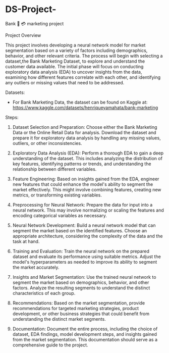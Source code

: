 # DS-Project-
Bank 🏧 💳 marketing project 

Project Overview

This project involves developing a neural network model for market segmentation based on a variety of factors including demographics, behavior, and other relevant criteria. The process will begin with selecting a dataset,the Bank Marketing Dataset, to explore and understand the customer data available. The initial phase will focus on conducting exploratory data analysis (EDA) to uncover insights from the data, examining how different features correlate with each other, and identifying any outliers or missing values that need to be addressed.

Datasets:
- For Bank Marketing Data, the dataset can be found on Kaggle at: https://www.kaggle.com/datasets/henriqueyamahata/bank-marketing


Steps:

1. Dataset Selection and Preparation: Choose either the Bank Marketing Data or the Online Retail Data for analysis. Download the dataset and prepare it for exploratory data analysis by handling any missing values, outliers, or other inconsistencies.

2. Exploratory Data Analysis (EDA): Perform a thorough EDA to gain a deep understanding of the dataset. This includes analyzing the distribution of key features, identifying patterns or trends, and understanding the relationship between different variables.

3. Feature Engineering: Based on insights gained from the EDA, engineer new features that could enhance the model's ability to segment the market effectively. This might involve combining features, creating new metrics, or transforming existing variables.

4. Preprocessing for Neural Network: Prepare the data for input into a neural network. This may involve normalizing or scaling the features and encoding categorical variables as necessary.

5. Neural Network Development: Build a neural network model that can segment the market based on the identified features. Choose an appropriate architecture, considering the complexity of the data and the task at hand.

6. Training and Evaluation: Train the neural network on the prepared dataset and evaluate its performance using suitable metrics. Adjust the model's hyperparameters as needed to improve its ability to segment the market accurately.

7. Insights and Market Segmentation: Use the trained neural network to segment the market based on demographics, behavior, and other factors. Analyze the resulting segments to understand the distinct characteristics of each group.

8. Recommendations: Based on the market segmentation, provide recommendations for targeted marketing strategies, product development, or other business strategies that could benefit from understanding the distinct market segments.

9. Documentation: Document the entire process, including the choice of dataset, EDA findings, model development steps, and insights gained from the market segmentation. This documentation should serve as a comprehensive guide to the project.
